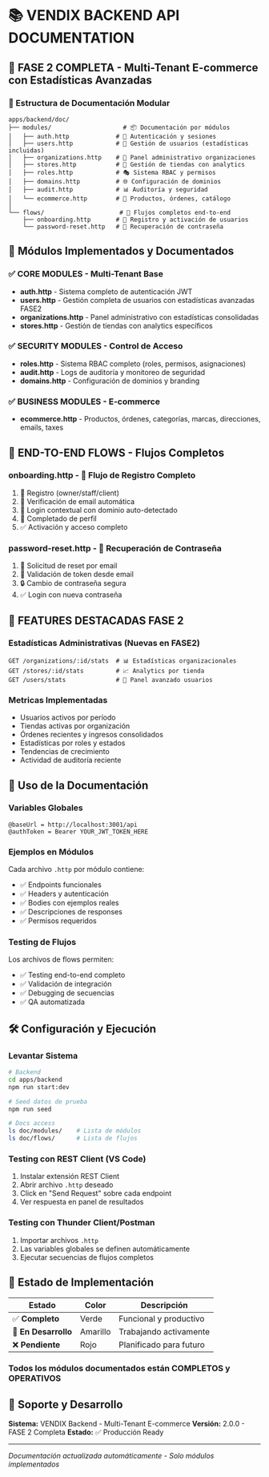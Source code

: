 # 📚 VENDIX BACKEND API DOCUMENTATION

## 🚀 FASE 2 COMPLETA - Multi-Tenant E-commerce con Estadísticas Avanzadas

### 📁 Estructura de Documentación Modular

```
apps/backend/doc/
├── modules/                    # 📦 Documentación por módulos
│   ├── auth.http             # 🔐 Autenticación y sesiones
│   ├── users.http            # 👥 Gestión de usuarios (estadísticas incluidas)
│   ├── organizations.http    # 🏢 Panel administrativo organizaciones
│   ├── stores.http           # 🏪 Gestión de tiendas con analytics
│   ├── roles.http            # 🎭 Sistema RBAC y permisos
│   ├── domains.http          # 🌐 Configuración de dominios
│   ├── audit.http            # 📊 Auditoría y seguridad
│   └── ecommerce.http        # 🛒 Productos, órdenes, catálogo
│
└── flows/                     # 🔄 Flujos completos end-to-end
    ├── onboarding.http       # 🎯 Registro y activación de usuarios
    └── password-reset.http   # 🔑 Recuperación de contraseña
```

## 🎯 Módulos Implementados y Documentados

### ✅ **CORE MODULES - Multi-Tenant Base**

- **auth.http** - Sistema completo de autenticación JWT
- **users.http** - Gestión completa de usuarios con estadísticas avanzadas FASE2
- **organizations.http** - Panel administrativo con estadísticas consolidadas
- **stores.http** - Gestión de tiendas con analytics específicos

### ✅ **SECURITY MODULES - Control de Acceso**

- **roles.http** - Sistema RBAC completo (roles, permisos, asignaciones)
- **audit.http** - Logs de auditoría y monitoreo de seguridad
- **domains.http** - Configuración de dominios y branding

### ✅ **BUSINESS MODULES - E-commerce**

- **ecommerce.http** - Productos, órdenes, categorías, marcas, direcciones, emails, taxes

## 🔄 **END-TO-END FLOWS - Flujos Completos**

### **onboarding.http** - 🎯 Flujo de Registro Completo

1. 📝 Registro (owner/staff/client)
2. 📧 Verificación de email automática
3. 🔑 Login contextual con dominio auto-detectado
4. 👤 Completado de perfil
5. ✅ Activación y acceso completo

### **password-reset.http** - 🔑 Recuperación de Contraseña

1. 📧 Solicitud de reset por email
2. 🔗 Validación de token desde email
3. 🔒 Cambio de contraseña segura
4. ✅ Login con nueva contraseña

## 🚨 **FEATURES DESTACADAS FASE 2**

### **Estadísticas Administrativas** (Nuevas en FASE2)

```http
GET /organizations/:id/stats  # 📊 Estadísticas organizacionales
GET /stores/:id/stats         # 📈 Analytics por tienda
GET /users/stats              # 👥 Panel avanzado usuarios
```

### **Metricas Implementadas**

- Usuarios activos por período
- Tiendas activas por organización
- Órdenes recientes y ingresos consolidados
- Estadísticas por roles y estados
- Tendencias de crecimiento
- Actividad de auditoría reciente

## 🎨 **Uso de la Documentación**

### **Variables Globales**

```http
@baseUrl = http://localhost:3001/api
@authToken = Bearer YOUR_JWT_TOKEN_HERE
```

### **Ejemplos en Módulos**

Cada archivo `.http` por módulo contiene:

- ✅ Endpoints funcionales
- ✅ Headers y autenticación
- ✅ Bodies con ejemplos reales
- ✅ Descripciones de responses
- ✅ Permisos requeridos

### **Testing de Flujos**

Los archivos de flows permiten:

- ✅ Testing end-to-end completo
- ✅ Validación de integración
- ✅ Debugging de secuencias
- ✅ QA automatizada

## 🛠️ **Configuración y Ejecución**

### **Levantar Sistema**

```bash
# Backend
cd apps/backend
npm run start:dev

# Seed datos de prueba
npm run seed

# Docs access
ls doc/modules/    # Lista de módulos
ls doc/flows/      # Lista de flujos
```

### **Testing con REST Client (VS Code)**

1. Instalar extensión REST Client
2. Abrir archivo `.http` deseado
3. Click en "Send Request" sobre cada endpoint
4. Ver respuesta en panel de resultados

### **Testing con Thunder Client/Postman**

1. Importar archivos `.http`
2. Las variables globales se definen automáticamente
3. Ejecutar secuencias de flujos completos

## 🚦 **Estado de Implementación**

| Estado               | Color    | Descripción             |
| -------------------- | -------- | ----------------------- |
| ✅ **Completo**      | Verde    | Funcional y productivo  |
| 🔄 **En Desarrollo** | Amarillo | Trabajando activamente  |
| ❌ **Pendiente**     | Rojo     | Planificado para futuro |

### **Todos los módulos documentados están COMPLETOS y OPERATIVOS**

## 🔧 **Soporte y Desarrollo**

**Sistema:** VENDIX Backend - Multi-Tenant E-commerce
**Versión:** 2.0.0 - FASE 2 Completa
**Estado:** ✅ Producción Ready

---

_Documentación actualizada automáticamente - Solo módulos implementados_
